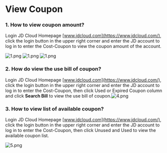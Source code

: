 # **View Coupon**

### **1. How to view coupon amount?**

Login JD Cloud Homepage [www.jdcloud.com](https://www.jdcloud.com/), click the login button in the upper right corner and enter the JD account to log in to enter the Cost-Coupon to view the coupon amount of the account.

![1.png](https://github.com/jdcloudcom/en/blob/20190319-limeijuan/image/Finance/coupon/view-coupons-e-1.png)
![1.png](https://github.com/jdcloudcom/en/blob/20190319-limeijuan/image/Finance/coupon/view-coupons-e-2.png)
![1.png](https://github.com/jdcloudcom/en/blob/20190319-limeijuan/image/Finance/coupon/view-coupons-e-3.png)

### **2. How do view the use bill of coupon?**

Login JD Cloud Homepage [www.jdcloud.com](https://www.jdcloud.com/), click the login button in the upper right corner and enter the JD account to log in to enter the Cost-Coupon, then click Used or Expired Coupon column and click **Search Bill** to view the use bill of coupon.![4.png](https://github.com/jdcloudcom/en/blob/20190319-limeijuan/image/Finance/coupon/view-coupons-e-4.png)


### **3. How to view list of available coupon?**

Login JD Cloud Homepage [www.jdcloud.com](https://www.jdcloud.com/), click the login button in the upper right corner and enter the JD account to log in to enter the Cost-Coupon, then click Unused and Used to view the available coupon list.

![5.png](https://github.com/jdcloudcom/en/blob/20190319-limeijuan/image/Finance/coupon/view-coupons-e-5.png)


 
